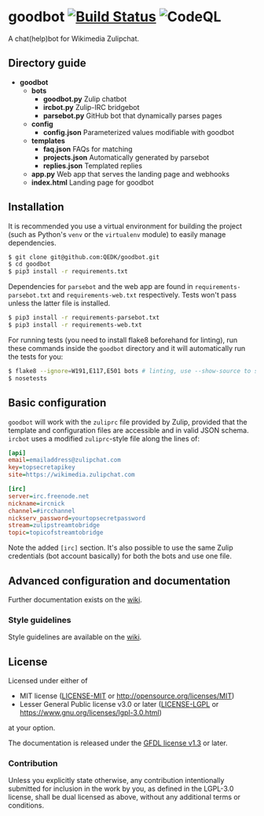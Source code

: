 # goodbot [![Build Status](https://travis-ci.com/QEDK/goodbot.svg?branch=master)](https://travis-ci.com/QEDK/goodbot) ![CodeQL](https://github.com/QEDK/goodbot/workflows/CodeQL/badge.svg)
A chat(help)bot for Wikimedia Zulipchat.

## Directory guide
- **goodbot**
  - **bots**
    - **goodbot.py** Zulip chatbot
    - **ircbot.py** Zulip-IRC bridgebot
    - **parsebot.py** GitHub bot that dynamically parses pages
  - **config**
    - **config.json** Parameterized values modifiable with goodbot
  - **templates**
    - **faq.json** FAQs for matching
    - **projects.json** Automatically generated by parsebot
    - **replies.json** Templated replies 
  - **app.py** Web app that serves the landing page and webhooks
  - **index.html** Landing page for goodbot


## Installation
It is recommended you use a virtual environment for building the project (such as Python's `venv` or the `virtualenv` module) to easily manage dependencies.
```bash
$ git clone git@github.com:QEDK/goodbot.git
$ cd goodbot
$ pip3 install -r requirements.txt
```

Dependencies for `parsebot` and the web app are found in `requirements-parsebot.txt` and `requirements-web.txt` respectively. Tests won't pass unless the latter file is installed.
```bash
$ pip3 install -r requirements-parsebot.txt
$ pip3 install -r requirements-web.txt
```

For running tests (you need to install flake8 beforehand for linting), run these commands inside the `goodbot` directory and it will automatically run the tests for you:
```bash
$ flake8 --ignore=W191,E117,E501 bots # linting, use --show-source to see individual errors
$ nosetests
```

## Basic configuration
`goodbot` will work with the `zuliprc` file provided by Zulip, provided that the template and configuration files are accessible and in valid JSON schema. `ircbot` uses a modified `zuliprc`-style file along the lines of:
```INI
[api]
email=emailaddress@zulipchat.com
key=topsecretapikey
site=https://wikimedia.zulipchat.com

[irc]
server=irc.freenode.net
nickname=ircnick
channel=#ircchannel
nickserv_password=yourtopsecretpassword
stream=zulipstreamtobridge
topic=topicofstreamtobridge
```
Note the added `[irc]` section. It's also possible to use the same Zulip credentials (bot account basically) for both the bots and use one file.

## Advanced configuration and documentation
Further documentation exists on the [wiki](https://github.com/QEDK/goodbot/wiki).

### Style guidelines
Style guidelines are available on the [wiki](https://github.com/QEDK/goodbot/wiki/Style-guidelines).

## License
Licensed under either of

 * MIT license ([LICENSE-MIT](LICENSE) or http://opensource.org/licenses/MIT)
 * Lesser General Public license v3.0 or later ([LICENSE-LGPL](LICENSE-LGPL) or https://www.gnu.org/licenses/lgpl-3.0.html)

at your option.

The documentation is released under the [GFDL license v1.3](https://www.gnu.org/licenses/fdl-1.3.html) or later.

### Contribution

Unless you explicitly state otherwise, any contribution intentionally submitted
for inclusion in the work by you, as defined in the LGPL-3.0 license, shall be dual licensed as above, without any
additional terms or conditions.
